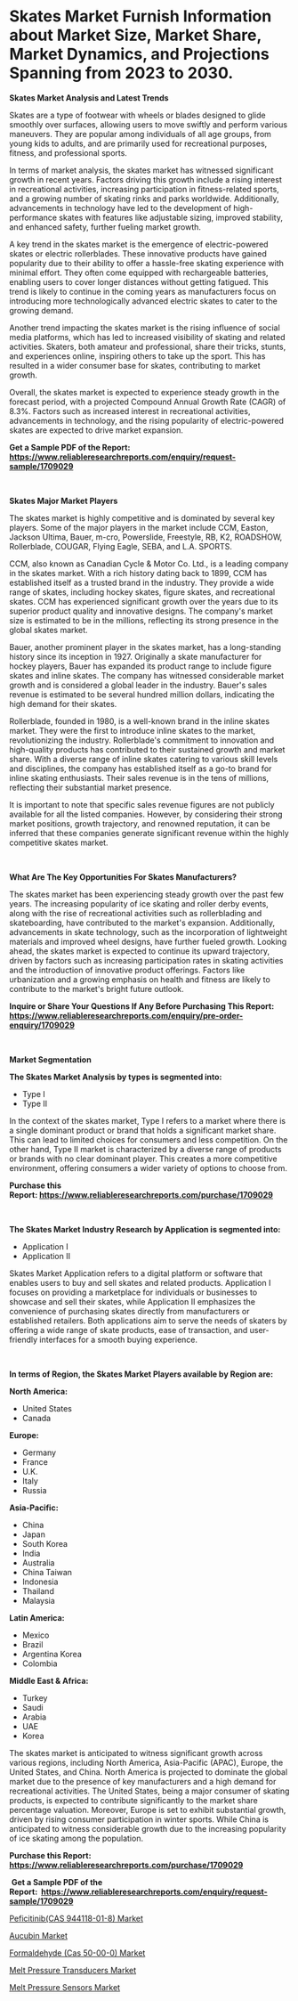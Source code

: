 <p><h1>Skates Market Furnish Information about Market Size, Market Share, Market Dynamics, and Projections Spanning from 2023 to 2030.</h1></p><p><strong>Skates Market Analysis and Latest Trends</strong></p>
<p><p>Skates are a type of footwear with wheels or blades designed to glide smoothly over surfaces, allowing users to move swiftly and perform various maneuvers. They are popular among individuals of all age groups, from young kids to adults, and are primarily used for recreational purposes, fitness, and professional sports.</p><p>In terms of market analysis, the skates market has witnessed significant growth in recent years. Factors driving this growth include a rising interest in recreational activities, increasing participation in fitness-related sports, and a growing number of skating rinks and parks worldwide. Additionally, advancements in technology have led to the development of high-performance skates with features like adjustable sizing, improved stability, and enhanced safety, further fueling market growth.</p><p>A key trend in the skates market is the emergence of electric-powered skates or electric rollerblades. These innovative products have gained popularity due to their ability to offer a hassle-free skating experience with minimal effort. They often come equipped with rechargeable batteries, enabling users to cover longer distances without getting fatigued. This trend is likely to continue in the coming years as manufacturers focus on introducing more technologically advanced electric skates to cater to the growing demand.</p><p>Another trend impacting the skates market is the rising influence of social media platforms, which has led to increased visibility of skating and related activities. Skaters, both amateur and professional, share their tricks, stunts, and experiences online, inspiring others to take up the sport. This has resulted in a wider consumer base for skates, contributing to market growth.</p><p>Overall, the skates market is expected to experience steady growth in the forecast period, with a projected Compound Annual Growth Rate (CAGR) of 8.3%. Factors such as increased interest in recreational activities, advancements in technology, and the rising popularity of electric-powered skates are expected to drive market expansion.</p></p>
<p><strong>Get a Sample PDF of the Report:&nbsp; <a href="https://www.reliableresearchreports.com/enquiry/request-sample/1709029">https://www.reliableresearchreports.com/enquiry/request-sample/1709029</a></strong></p>
<p>&nbsp;</p>
<p><strong>Skates Major Market Players</strong></p>
<p><p>The skates market is highly competitive and is dominated by several key players. Some of the major players in the market include CCM, Easton, Jackson Ultima, Bauer, m-cro, Powerslide, Freestyle, RB, K2, ROADSHOW, Rollerblade, COUGAR, Flying Eagle, SEBA, and L.A. SPORTS.</p><p>CCM, also known as Canadian Cycle & Motor Co. Ltd., is a leading company in the skates market. With a rich history dating back to 1899, CCM has established itself as a trusted brand in the industry. They provide a wide range of skates, including hockey skates, figure skates, and recreational skates. CCM has experienced significant growth over the years due to its superior product quality and innovative designs. The company's market size is estimated to be in the millions, reflecting its strong presence in the global skates market.</p><p>Bauer, another prominent player in the skates market, has a long-standing history since its inception in 1927. Originally a skate manufacturer for hockey players, Bauer has expanded its product range to include figure skates and inline skates. The company has witnessed considerable market growth and is considered a global leader in the industry. Bauer's sales revenue is estimated to be several hundred million dollars, indicating the high demand for their skates.</p><p>Rollerblade, founded in 1980, is a well-known brand in the inline skates market. They were the first to introduce inline skates to the market, revolutionizing the industry. Rollerblade's commitment to innovation and high-quality products has contributed to their sustained growth and market share. With a diverse range of inline skates catering to various skill levels and disciplines, the company has established itself as a go-to brand for inline skating enthusiasts. Their sales revenue is in the tens of millions, reflecting their substantial market presence.</p><p>It is important to note that specific sales revenue figures are not publicly available for all the listed companies. However, by considering their strong market positions, growth trajectory, and renowned reputation, it can be inferred that these companies generate significant revenue within the highly competitive skates market.</p></p>
<p>&nbsp;</p>
<p><strong>What Are The Key Opportunities For Skates Manufacturers?</strong></p>
<p><p>The skates market has been experiencing steady growth over the past few years. The increasing popularity of ice skating and roller derby events, along with the rise of recreational activities such as rollerblading and skateboarding, have contributed to the market's expansion. Additionally, advancements in skate technology, such as the incorporation of lightweight materials and improved wheel designs, have further fueled growth. Looking ahead, the skates market is expected to continue its upward trajectory, driven by factors such as increasing participation rates in skating activities and the introduction of innovative product offerings. Factors like urbanization and a growing emphasis on health and fitness are likely to contribute to the market's bright future outlook.</p></p>
<p><strong>Inquire or Share Your Questions If Any Before Purchasing This Report: <a href="https://www.reliableresearchreports.com/enquiry/pre-order-enquiry/1709029">https://www.reliableresearchreports.com/enquiry/pre-order-enquiry/1709029</a></strong></p>
<p>&nbsp;</p>
<p><strong>Market Segmentation</strong></p>
<p><strong>The Skates Market Analysis by types is segmented into:</strong></p>
<p><ul><li>Type I</li><li>Type II</li></ul></p>
<p><p>In the context of the skates market, Type I refers to a market where there is a single dominant product or brand that holds a significant market share. This can lead to limited choices for consumers and less competition. On the other hand, Type II market is characterized by a diverse range of products or brands with no clear dominant player. This creates a more competitive environment, offering consumers a wider variety of options to choose from.</p></p>
<p><strong>Purchase this Report:&nbsp;<a href="https://www.reliableresearchreports.com/purchase/1709029">https://www.reliableresearchreports.com/purchase/1709029</a></strong></p>
<p>&nbsp;</p>
<p><strong>The Skates Market Industry Research by Application is segmented into:</strong></p>
<p><ul><li>Application I</li><li>Application II</li></ul></p>
<p><p>Skates Market Application refers to a digital platform or software that enables users to buy and sell skates and related products. Application I focuses on providing a marketplace for individuals or businesses to showcase and sell their skates, while Application II emphasizes the convenience of purchasing skates directly from manufacturers or established retailers. Both applications aim to serve the needs of skaters by offering a wide range of skate products, ease of transaction, and user-friendly interfaces for a smooth buying experience.</p></p>
<p>&nbsp;</p>
<p><strong>In terms of Region, the Skates Market Players available by Region are:</strong></p>
<p>
    <p> <strong> North America: </strong>
        <ul>
            <li>United States</li>
            <li>Canada</li>
        </ul>
        </p> 
    <p> <strong> Europe: </strong>
        <ul>
            <li>Germany</li>
            <li>France</li>
            <li>U.K.</li>
            <li>Italy</li>
            <li>Russia</li>
        </ul>
        </p> 
    <p> <strong> Asia-Pacific: </strong>
        <ul>
            <li>China</li>
            <li>Japan</li>
            <li>South Korea</li>
            <li>India</li>
            <li>Australia</li>
            <li>China Taiwan</li>
            <li>Indonesia</li>
            <li>Thailand</li>
            <li>Malaysia</li>
        </ul>
        </p> 
    <p> <strong> Latin America: </strong>
        <ul>
            <li>Mexico</li>
            <li>Brazil</li>
            <li>Argentina Korea</li>
            <li>Colombia</li>
        </ul>
        </p> 
    <p> <strong> Middle East & Africa: </strong>
        <ul>
            <li>Turkey</li>
            <li>Saudi</li>
            <li>Arabia</li>
            <li>UAE</li>
            <li>Korea</li>
        </ul>
    </p>
    </p>
<p><p>The skates market is anticipated to witness significant growth across various regions, including North America, Asia-Pacific (APAC), Europe, the United States, and China. North America is projected to dominate the global market due to the presence of key manufacturers and a high demand for recreational activities. The United States, being a major consumer of skating products, is expected to contribute significantly to the market share percentage valuation. Moreover, Europe is set to exhibit substantial growth, driven by rising consumer participation in winter sports. While China is anticipated to witness considerable growth due to the increasing popularity of ice skating among the population.</p></p>
<p><strong>Purchase this Report: <a href="https://www.reliableresearchreports.com/purchase/1709029">https://www.reliableresearchreports.com/purchase/1709029</a></strong></p>
<p>&nbsp;<strong>Get a Sample PDF of the Report:&nbsp;&nbsp;<a href="https://www.reliableresearchreports.com/enquiry/request-sample/1709029">https://www.reliableresearchreports.com/enquiry/request-sample/1709029</a></strong></p>
<p><strong></strong></p>
<p><p><a href="https://github.com/prosalinda88/Market-Research-Report-List-1/blob/main/peficitinibcas-944118-01-8-market.md">Peficitinib(CAS 944118-01-8) Market</a></p><p><a href="https://github.com/amae102299/Market-Research-Report-List-1/blob/main/aucubin-market.md">Aucubin Market</a></p><p><a href="https://medium.com/@paulmcglynn6456/analyzing-formaldehyde-cas-50-00-0-market-global-industry-perspective-and-forecast-2023-to-2b351216b076">Formaldehyde (Cas 50-00-0) Market</a></p><p><a href="https://medium.com/@bethelokon998/melt-pressure-transducers-nbsp-market-focuses-on-market-share-size-and-projected-forecast-till-5dcb4d90dbcb">Melt Pressure Transducers Market</a></p><p><a href="https://medium.com/@karleeprice2004/melt-pressure-sensors-market-competitive-analysis-market-trends-and-forecast-to-2030-a53092cf2e94">Melt Pressure Sensors Market</a></p></p>